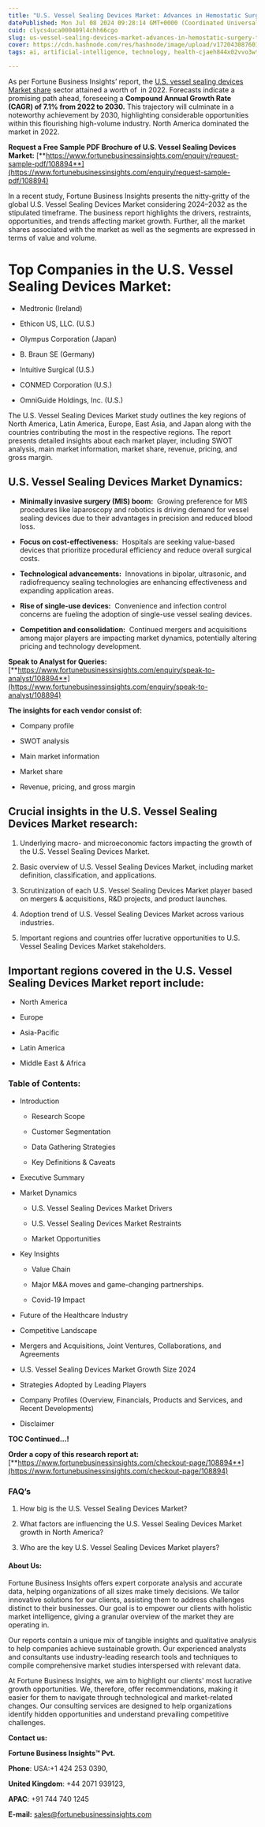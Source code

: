```yaml
---
title: "U.S. Vessel Sealing Devices Market: Advances in Hemostatic Surgery Tools"
datePublished: Mon Jul 08 2024 09:28:14 GMT+0000 (Coordinated Universal Time)
cuid: clycs4uca000409l4chh66cgo
slug: us-vessel-sealing-devices-market-advances-in-hemostatic-surgery-tools
cover: https://cdn.hashnode.com/res/hashnode/image/upload/v1720430876010/0ae8b603-bc1b-4dbf-8b21-cf6ec1b6cc7e.png
tags: ai, artificial-intelligence, technology, health-cjaeh844x02vvo3wtj5r2s75q, healthcare

---
```


As per Fortune Business Insights’ report, the [U.S. vessel sealing devices Market share](https://www.fortunebusinessinsights.com/u-s-vessel-sealing-devices-market-108894) sector attained a worth of  in 2022. Forecasts indicate a promising path ahead, foreseeing a **Compound Annual Growth Rate (CAGR) of 7.1% from 2022 to 2030.** This trajectory will culminate in a noteworthy achievement by 2030, highlighting considerable opportunities within this flourishing high-volume industry. North America dominated the market in 2022.

**Request a Free Sample PDF Brochure of U.S. Vessel Sealing Devices Market:** [**https://www.fortunebusinessinsights.com/enquiry/request-sample-pdf/108894**](https://www.fortunebusinessinsights.com/enquiry/request-sample-pdf/108894)

In a recent study, Fortune Business Insights presents the nitty-gritty of the global U.S. Vessel Sealing Devices Market considering 2024–2032 as the stipulated timeframe. The business report highlights the drivers, restraints, opportunities, and trends affecting market growth. Further, all the market shares associated with the market as well as the segments are expressed in terms of value and volume.

# **Top Companies in the U.S. Vessel Sealing Devices Market:**

* Medtronic (Ireland)
    
* Ethicon US, LLC. (U.S.)
    
* Olympus Corporation (Japan)
    
* B. Braun SE (Germany)
    
* Intuitive Surgical (U.S.)
    
* CONMED Corporation (U.S.)
    
* OmniGuide Holdings, Inc. (U.S.)
    

The U.S. Vessel Sealing Devices Market study outlines the key regions of North America, Latin America, Europe, East Asia, and Japan along with the countries contributing the most in the respective regions. The report presents detailed insights about each market player, including SWOT analysis, main market information, market share, revenue, pricing, and gross margin.

## U.S. Vessel Sealing Devices Market **Dynamics**:

* **Minimally invasive surgery (MIS) boom:**  Growing preference for MIS procedures like laparoscopy and robotics is driving demand for vessel sealing devices due to their advantages in precision and reduced blood loss.
    
* **Focus on cost-effectiveness:**  Hospitals are seeking value-based devices that prioritize procedural efficiency and reduce overall surgical costs.
    
* **Technological advancements:**  Innovations in bipolar, ultrasonic, and radiofrequency sealing technologies are enhancing effectiveness and expanding application areas.
    
* **Rise of single-use devices:**  Convenience and infection control concerns are fueling the adoption of single-use vessel sealing devices.
    
* **Competition and consolidation:**  Continued mergers and acquisitions among major players are impacting market dynamics, potentially altering pricing and technology development.
    

**Speak to Analyst for Queries:** [**https://www.fortunebusinessinsights.com/enquiry/speak-to-analyst/108894**](https://www.fortunebusinessinsights.com/enquiry/speak-to-analyst/108894)

**The insights for each vendor consist of:**

* Company profile
    
* SWOT analysis
    
* Main market information
    
* Market share
    
* Revenue, pricing, and gross margin
    

## **Crucial insights in the U.S. Vessel Sealing Devices Market research:**

1. Underlying macro- and microeconomic factors impacting the growth of the U.S. Vessel Sealing Devices Market.
    
2. Basic overview of U.S. Vessel Sealing Devices Market, including market definition, classification, and applications.
    
3. Scrutinization of each U.S. Vessel Sealing Devices Market player based on mergers & acquisitions, R&D projects, and product launches.
    
4. Adoption trend of U.S. Vessel Sealing Devices Market across various industries.
    
5. Important regions and countries offer lucrative opportunities to U.S. Vessel Sealing Devices Market stakeholders.
    

## **Important regions covered in the U.S. Vessel Sealing Devices Market report include:**

* North America
    
* Europe
    
* Asia-Pacific
    
* Latin America
    
* Middle East & Africa
    

### **Table of Contents:**

* Introduction
    
    * Research Scope
        
    * Customer Segmentation
        
    * Data Gathering Strategies
        
    * Key Definitions & Caveats
        
* Executive Summary
    
* Market Dynamics
    
    * U.S. Vessel Sealing Devices Market Drivers
        
    * U.S. Vessel Sealing Devices Market Restraints
        
    * Market Opportunities
        
* Key Insights
    
    * Value Chain
        
    * Major M&A moves and game-changing partnerships.
        
    * Covid-19 Impact
        
* Future of the Healthcare Industry
    
* Competitive Landscape
    
* Mergers and Acquisitions, Joint Ventures, Collaborations, and Agreements
    
* U.S. Vessel Sealing Devices Market Growth Size 2024
    
* Strategies Adopted by Leading Players
    
* Company Profiles (Overview, Financials, Products and Services, and Recent Developments)
    
* Disclaimer
    

**TOC Continued…!**

**Order a copy of this research report at:** [**https://www.fortunebusinessinsights.com/checkout-page/108894**](https://www.fortunebusinessinsights.com/checkout-page/108894)

### **FAQ’s**

1. How big is the U.S. Vessel Sealing Devices Market?
    
2. What factors are influencing the U.S. Vessel Sealing Devices Market growth in North America?
    
3. Who are the key U.S. Vessel Sealing Devices Market players?
    

#### **About Us:**

Fortune Business Insights offers expert corporate analysis and accurate data, helping organizations of all sizes make timely decisions. We tailor innovative solutions for our clients, assisting them to address challenges distinct to their businesses. Our goal is to empower our clients with holistic market intelligence, giving a granular overview of the market they are operating in.

Our reports contain a unique mix of tangible insights and qualitative analysis to help companies achieve sustainable growth. Our experienced analysts and consultants use industry-leading research tools and techniques to compile comprehensive market studies interspersed with relevant data.

At Fortune Business Insights, we aim to highlight our clients' most lucrative growth opportunities. We, therefore, offer recommendations, making it easier for them to navigate through technological and market-related changes. Our consulting services are designed to help organizations identify hidden opportunities and understand prevailing competitive challenges.

**Contact us:**

**Fortune Business Insights™ Pvt.**

**Phone**: USA:+1 424 253 0390,

**United Kingdom**: +44 2071 939123,

**APAC**: +91 744 740 1245

**E-mail:** [sales@fortunebusinessinsights.com](mailto:sales@fortunebusinessinsights.com)